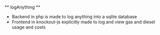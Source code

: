 ** logAnything **

- Backend in php is made to log anything into a sqlite database
- Frontend in knockout-js explicitly made to log and view gas and diesel usage and costs 